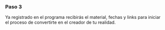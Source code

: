 ### Paso 3

Ya registrado en el programa recibirás el material, fechas y links para iniciar el proceso de convertirte en el creador de tu realidad.


